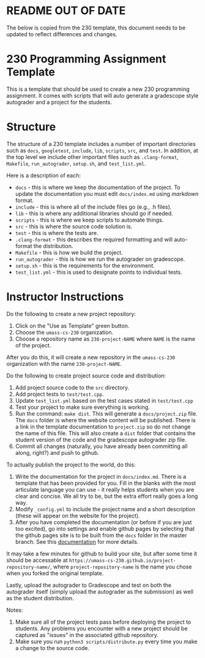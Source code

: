 # README OUT OF DATE

The below is copied from the 230 template,
this document needs to be updated to reflect differences and changes.

# 230 Programming Assignment Template

This is a template that should be used to create a new 230 programming
assignment. It comes with scripts that will auto generate a gradescope style
autograder and a project for the students.

# Structure

The structure of a 230 template includes a number of important directories such
as `docs`, `googletest`, `include`, `lib`, `scripts`, `src`, and `test`. In
addition, at the top level we include other important files such as
`.clang-format`, `Makefile`, `run_autograder`, `setup.sh`, and `test_list.yml`.

Here is a description of each:

* `docs` - this is where we keep the documentation of the project. To update the
  documentation you must edit `docs/index.md` using *markdown* format.
* `include` - this is where all of the include files go (e.g., .h files).
* `lib` - this is where any additional libraries should go if needed.
* `scripts` - this is where we keep scripts to automate things.
* `src` - this is where the source code solution is.
* `test` - this is where the tests are.
* `.clang-format` - this describes the required formatting and will auto-format
  the distribution.
* `Makefile` - this is how we build the project.
* `run_autograder` - this is how we run the autograder on gradescope.
* `setup.sh` - this is the requirements for the environment.
* `test_list.yml` - this is used to designate points to individual tests.

# Instructor Instructions

Do the following to create a new project repository:

1. Click on the "Use as Template" green button.
2. Choose the `umass-cs-230` organization.
3. Choose a repository name as `230-project-NAME` where `NAME` is the name of the project.

After you do this, it will create a new repository in the `umass-cs-230` organization with the name `230-project-NAME`.

Do the following to create project source code and distribution:

1. Add project source code to the `src` directory.
2. Add project tests to `test/test.cpp`.
3. Update `test_list.yml` based on the test cases stated in `test/test.cpp`
4. Test your project to make sure everything is working.
5. Run the command: `make dist`. This will generate a `docs/project.zip` file. The `docs` folder is where the website content will be published. There is a link in the template documentation to `project.zip` so do not change the name of this file. This will also create a `dist` folder that contains the student version of the code and the gradescope autograder zip file.
6. Commit all changes (naturally, you have already been committing all along, right?) and push to github.

To actually publish the project to the world, do this:

1. Write the documentation for the project in `docs/index.md`. There is a template that has been provided for you. Fill in the blanks with the most articulate language you can use - it really helps students when you are clear and concise. We all try to be, but the extra effort really goes a long way.
2. Modify `_config.yml` to include the project name and a short description (these will appear on the website for the project).
2. After you have completed the documentation (or before if you are just too excited), go into settings and enable github pages by selecting that the github pages site is to be built from the `docs` folder in the master branch. See this [documentation](https://help.github.com/en/github/working-with-github-pages/configuring-a-publishing-source-for-your-github-pages-site) for more details.

It may take a few minutes for github to build your site, but after some time it should be accessable at `https://umass-cs-230.github.io/project-repository-name/`, where `project-repository-name` is the name you chose when you forked the original template.

Lastly, upload the autograder to Gradescope and test on both the autograder itself (simply upload the autograder as the submission) as well as the student distribution.

Notes:

1. Make sure all of the project tests pass before deploying the project to students. Any problems you encounter with a new project should be captured as "issues" in the associated github repository.
2. Make sure you run `python3 scripts/distribute.py` every time you make a change to the source code.
